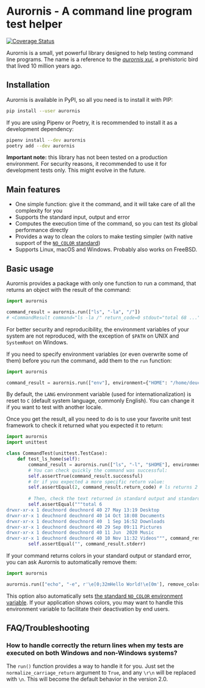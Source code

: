 # Aurornis - A command line program test helper

[![Coverage Status](https://coveralls.io/repos/github/Deuchnord/Aurornis/badge.svg?branch=main)](https://coveralls.io/github/Deuchnord/Aurornis?branch=main)

Aurornis is a small, yet powerful library designed to help testing command line programs.
The name is a reference to the [_aurornis xui_](https://en.wikipedia.org/wiki/Aurornis), a prehistoric bird that lived 10 million years ago.

## Installation

Aurornis is available in PyPI, so all you need is to install it with PIP:

```bash
pip install --user aurornis
```

If you are using Pipenv or Poetry, it is recommended to install it as a development dependency:

```bash
pipenv install --dev aurornis
poetry add --dev aurornis
```

**Important note:** this library has not been tested on a production environment. For security reasons, it recommended to use it for development tests only.
This might evolve in the future.

## Main features

- One simple function: give it the command, and it will take care of all the complexity for you
- Supports the standard input, output and error
- Computes the execution time of the command, so you can test its global performance directly
- Provides a way to clean the colors to make testing simpler (with native support of the [`NO_COLOR` standard](https://no-color.org/))
- Supports Linux, macOS and Windows. Probably also works on FreeBSD.

## Basic usage

Aurornis provides a package with only one function to run a command, that returns an object with the result of the command:

```python
import aurornis

command_result = aurornis.run(["ls", "-la", "/"])
# <CommandResult command="ls -la /" return_code=0 stdout="total 68 ..." stderr="">
```

For better security and reproducibility, the environment variables of your system are not reproduced, with the exception of `$PATH` on UNIX and `SystemRoot` on Windows.

If you need to specify environment variables (or even overwrite some of them) before you run the command, add them to the `run` function:

```python
import aurornis

command_result = aurornis.run(["env"], environment={"HOME": "/home/deuchnord"})
```

By default, the `LANG` environment variable (used for internationalization) is reset to `C` (default system language, commonly English). You can change it if you want to test with another locale.

Once you get the result, all you need to do is to use your favorite unit test framework to check it returned what you expected it to return:

```python
import aurornis
import unittest

class CommandTest(unittest.TestCase):
    def test_ls_home(self):
        command_result = aurornis.run(["ls", "-l", "$HOME"], environment={"HOME": "/home/deuchnord"})
        # You can check quickly the command was successful:
        self.assertTrue(command_result.successful)
        # Or if you expected a more specific return value:
        self.assertEqual(2, command_result.return_code) # ls returns 2 if the file does not exist
        
        # Then, check the text returned in standard output and standard error:
        self.assertEqual("""total 6
drwxr-xr-x 1 deuchnord deuchnord 40 27 May 13:19 Desktop
drwxr-xr-x 1 deuchnord deuchnord 40 14 Oct 18:08 Documents
drwxr-xr-x 1 deuchnord deuchnord 40  1 Sep 16:52 Downloads
drwxr-xr-x 1 deuchnord deuchnord 40 29 Sep 09:11 Pictures
drwxr-xr-x 1 deuchnord deuchnord 40 11 Jun  2020 Music
drwxr-xr-x 1 deuchnord deuchnord 40 10 Nov 11:32 Videos""", command_result.stdout)
        self.assertEqual("", command_result.stderr)
```

If your command returns colors in your standard output or standard error, you can ask Aurornis to automatically remove them:

```python
import aurornis

aurornis.run(["echo", "-e", r'\e[0;32mHello World!\e[0m'], remove_colors=True)
```

This option also automatically sets [the standard `NO_COLOR` environment variable](https://no-color.org). If your application shows colors, you may want to handle this environment variable to facilitate their deactivation by end users.

## FAQ/Troubleshooting

### How to handle correctly the return lines when my tests are executed on both Windows and non-Windows systems? 

The `run()` function provides a way to handle it for you.
Just set the `normalize_carriage_return` argument to `True`, and any `\r\n` will be replaced with `\n`.
This will become the default behavior in the version 2.0.
